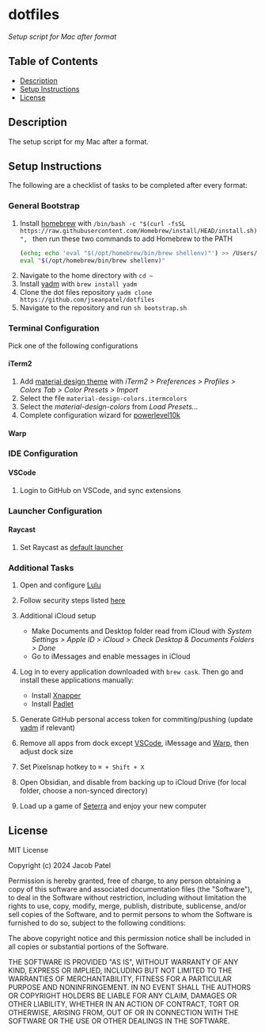 # dotfiles

*Setup script for Mac after format*

## Table of Contents
- [Description](#description)
- [Setup Instructions](#setup-instructions)
- [License](#license)

## Description

The setup script for my Mac after a format.

## Setup Instructions

The following are a checklist of tasks to be completed after every format:

### General Bootstrap

1. Install [homebrew](https://brew.sh) with `/bin/bash -c "$(curl -fsSL https://raw.githubusercontent.com/Homebrew/install/HEAD/install.sh)", ` then run these two commands to add Homebrew to the PATH
    ```bash
    (echo; echo 'eval "$(/opt/homebrew/bin/brew shellenv)"') >> /Users/jseanpatel/.zprofile
    eval "$(/opt/homebrew/bin/brew shellenv)"
    ```
2. Navigate to the home directory with `cd ~`
3. Install [yadm](https://yadm.io) with `brew install yadm`
4. Clone the dot files repository `yadm clone https://github.com/jseanpatel/dotfiles`
5. Navigate to the repository and run `sh bootstrap.sh`


### Terminal Configuration

Pick one of the following configurations

#### iTerm2

1. Add [material design theme](https://github.com/MartinSeeler/iterm2-material-design) with *iTerm2 > Preferences > Profiles > Colors Tab > Color Presets > Import*
2. Select the file `material-design-colors.itermcolors` 
3. Select the *material-design-colors* from *Load Presets...*
4. Complete configuration wizard for [powerlevel10k](https://github.com/romkatv/powerlevel10k)


#### Warp

### IDE Configuration

#### VSCode

1. Login to GitHub on VSCode, and sync extensions

### Launcher Configuration

#### Raycast

1. Set Raycast as [default launcher](https://www.s-ndr.be/wiki/replace-spotlight-with-raycast/)

### Additional Tasks

1. Open and configure [Lulu](https://objective-see.org/products/lulu.html)
2. Follow security steps listed [here](https://www.bejarano.io/hardening-macos/)
3. Additional iCloud setup

    - Make Documents and Desktop folder read from iCloud with *System Settings > Apple ID > iCloud > Check Desktop & Documents Folders > Done*
    - Go to iMessages and enable messages in iCloud

4. Log in to every application downloaded with `brew cask`. Then go and install these applications manually:

    - Install [Xnapper](https://xnapper.com/)
    - Install [Padlet](https://padlet.com/mac-app-download)

5. Generate GitHub personal access token for commiting/pushing (update [yadm](https://yadm.io) if relevant)
6. Remove all apps from dock except [VSCode](https://code.visualstudio.com/), iMessage and [Warp](https://www.warp.dev/), then adjust dock size
7. Set Pixelsnap hotkey to `⌘ + Shift + X`  
8. Open Obsidian, and disable from backing up to iCloud Drive (for local folder, choose a non-synced directory)
9. Load up a game of [Seterra](https://www.geoguessr.com/vgp/3007) and enjoy your new computer

## License

MIT License

Copyright (c) 2024 Jacob Patel

Permission is hereby granted, free of charge, to any person obtaining a copy of this software and associated documentation files (the "Software"), to deal in the Software without restriction, including without limitation the rights to use, copy, modify, merge, publish, distribute, sublicense, and/or sell copies of the Software, and to permit persons to whom the Software is furnished to do so, subject to the following conditions:

The above copyright notice and this permission notice shall be included in all copies or substantial portions of the Software.

THE SOFTWARE IS PROVIDED "AS IS", WITHOUT WARRANTY OF ANY KIND, EXPRESS OR IMPLIED, INCLUDING BUT NOT LIMITED TO THE WARRANTIES OF MERCHANTABILITY, FITNESS FOR A PARTICULAR PURPOSE AND NONINFRINGEMENT. IN NO EVENT SHALL THE AUTHORS OR COPYRIGHT HOLDERS BE LIABLE FOR ANY CLAIM, DAMAGES OR OTHER LIABILITY, WHETHER IN AN ACTION OF CONTRACT, TORT OR OTHERWISE, ARISING FROM, OUT OF OR IN CONNECTION WITH THE SOFTWARE OR THE USE OR OTHER DEALINGS IN THE SOFTWARE.
